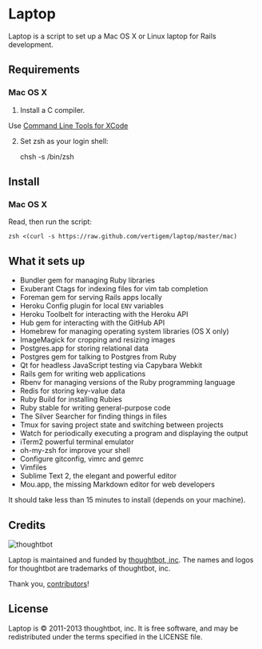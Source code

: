 Laptop
======

Laptop is a script to set up a Mac OS X or Linux laptop for Rails development.

Requirements
------------

### Mac OS X

1) Install a C compiler.

Use [Command Line Tools for XCode](https://developer.apple.com/downloads/index.action)

2) Set zsh as your login shell:

    chsh -s /bin/zsh


Install
-------

### Mac OS X

Read, then run the script:

    zsh <(curl -s https://raw.github.com/vertigem/laptop/master/mac)

What it sets up
---------------

* Bundler gem for managing Ruby libraries
* Exuberant Ctags for indexing files for vim tab completion
* Foreman gem for serving Rails apps locally
* Heroku Config plugin for local `ENV` variables
* Heroku Toolbelt for interacting with the Heroku API
* Hub gem for interacting with the GitHub API
* Homebrew for managing operating system libraries (OS X only)
* ImageMagick for cropping and resizing images
* Postgres.app for storing relational data
* Postgres gem for talking to Postgres from Ruby
* Qt for headless JavaScript testing via Capybara Webkit
* Rails gem for writing web applications
* Rbenv for managing versions of the Ruby programming language
* Redis for storing key-value data
* Ruby Build for installing Rubies
* Ruby stable for writing general-purpose code
* The Silver Searcher for finding things in files
* Tmux for saving project state and switching between projects
* Watch for periodically executing a program and displaying the output
* iTerm2 powerful terminal emulator
* oh-my-zsh for improve your shell
* Configure gitconfig, vimrc and gemrc
* Vimfiles
* Sublime Text 2, the elegant and powerful editor
* Mou.app, the missing Markdown editor for web developers

It should take less than 15 minutes to install (depends on your machine).

Credits
-------

![thoughtbot](http://thoughtbot.com/assets/tm/logo.png)

Laptop is maintained and funded by [thoughtbot, inc](http://thoughtbot.com/community).
The names and logos for thoughtbot are trademarks of thoughtbot, inc.

Thank you, [contributors](/thoughtbot/laptop/graphs/contributors)!

License
-------

Laptop is © 2011-2013 thoughtbot, inc. It is free software, and may be
redistributed under the terms specified in the LICENSE file.
